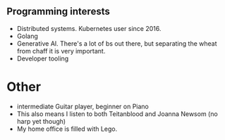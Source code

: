 ## Programming interests
- Distributed systems. Kubernetes user since 2016.
- Golang
- Generative AI. There's a lot of bs out there, but separating the wheat from chaff it is very important.
- Developer tooling
# Other
- intermediate Guitar player, beginner on Piano
- This also means I listen to both Teitanblood and Joanna Newsom (no harp yet though)
- My home office is filled with Lego.

